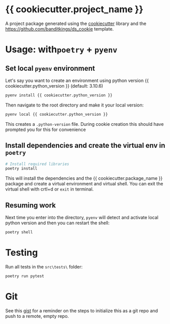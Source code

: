 # {{ cookiecutter.project_name }}

A project package generated using the [cookiecutter](https://cookiecutter.readthedocs.io/en/stable/) library and the https://github.com/banditkings/ds_cookie template.

# Usage: with`poetry` + `pyenv`

## Set local `pyenv` environment

Let's say you want to create an environment using python version {{ cookiecutter.python_version }} (default: 3.10.6)

```bash
pyenv install {{ cookiecutter.python_version }}
```
Then navigate to the root directory and make it your local version:

```bash
pyenv local {{ cookiecutter.python_version }}
```

This creates a `.python-version` file. During cookie creation this should have prompted you for this for convenience

## Install dependencies and create the virtual env in `poetry`

```bash
# Install required libraries
poetry install
```

This will install the dependencies and the {{ cookiecutter.package_name }} package and create a virtual environment and virtual shell. You can exit the virtual shell with crtl+d or `exit` in terminal.

## Resuming work

Next time you enter into the directory, `pyenv` will detect and activate local python version and then you can restart the shell:

```bash
poetry shell
```
# Testing

Run all tests in the `src\tests\` folder:

```bash
poetry run pytest
```

# Git

See this [gist](https://gist.github.com/mindplace/b4b094157d7a3be6afd2c96370d39fad) for a reminder on the steps to initialize this as a git repo and push to a remote, empty repo.